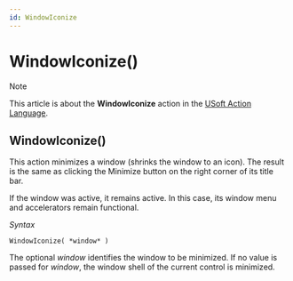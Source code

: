 ```yaml
---
id: WindowIconize
---
```


# WindowIconize()



> [!NOTE]
> This article is about the **WindowIconize** action in the [USoft Action Language](/docs/Task_flow/Action_Language_reference/USoft_Action_Language.md).

## **WindowIconize()**

This action minimizes a window (shrinks the window to an icon). The result is the same as clicking the Minimize button on the right corner of its title bar.

If the window was active, it remains active. In this case, its window menu and accelerators remain functional.

*Syntax*

```
WindowIconize( *window* )
```

The optional *window* identifies the window to be minimized. If no value is passed for *window*, the window shell of the current control is minimized.